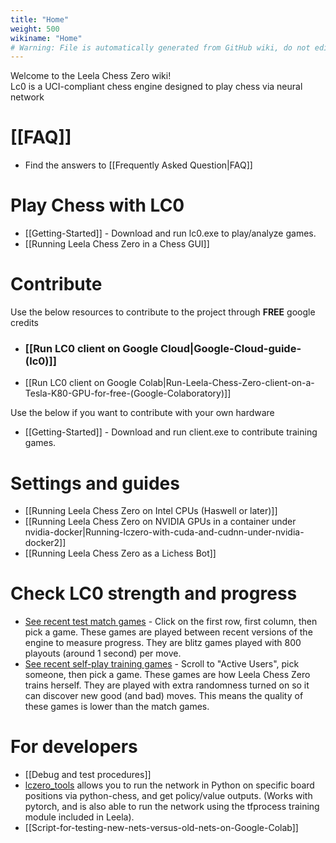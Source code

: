 ```yaml
---
title: "Home"
weight: 500
wikiname: "Home"
# Warning: File is automatically generated from GitHub wiki, do not edit by hand.
---
```

Welcome to the Leela Chess Zero wiki!  
Lc0 is a UCI-compliant chess engine designed to play chess via neural network  

# [[FAQ]]
  * Find the answers to [[Frequently Asked Question|FAQ]]
# Play Chess with LC0
  * [[Getting-Started]] - Download and run lc0.exe to play/analyze games.
  * [[Running Leela Chess Zero in a Chess GUI]]
# Contribute
Use the below resources to contribute to the project through **FREE** google credits
* ### [[Run LC0 client on Google Cloud|Google-Cloud-guide-(lc0)]]
* [[Run LC0 client on Google Colab|Run-Leela-Chess-Zero-client-on-a-Tesla-K80-GPU-for-free-(Google-Colaboratory)]]  

Use the below if you want to contribute with your own hardware
* [[Getting-Started]] - Download and run client.exe to contribute training games.

# Settings and guides
  * [[Running Leela Chess Zero on Intel CPUs (Haswell or later)]]
  * [[Running Leela Chess Zero on NVIDIA GPUs in a container under nvidia-docker|Running-lczero-with-cuda-and-cudnn-under-nvidia-docker2]]
  * [[Running Leela Chess Zero as a Lichess Bot]]
# Check LC0 strength and progress
  * [See recent test match games](http://lczero.org/matches) - Click on the first row, first column, then pick a game. These games are played between recent versions of the engine to measure progress. They are blitz games played with 800 playouts (around 1 second) per move.
  * [See recent self-play training games](http://lczero.org) - Scroll to "Active Users", pick someone, then pick a game. These games are how Leela Chess Zero trains herself. They are played with extra randomness turned on so it can discover new good (and bad) moves. This means the quality of these games is lower than the match games.
# For developers
  * [[Debug and test procedures]]
  * [lczero_tools](https://github.com/so-much-meta/lczero_tools) allows you to run the network in Python on specific board positions via python-chess, and get policy/value outputs. (Works with pytorch, and is also able to run the network using the tfprocess training module included in Leela).
  * [[Script-for-testing-new-nets-versus-old-nets-on-Google-Colab]]